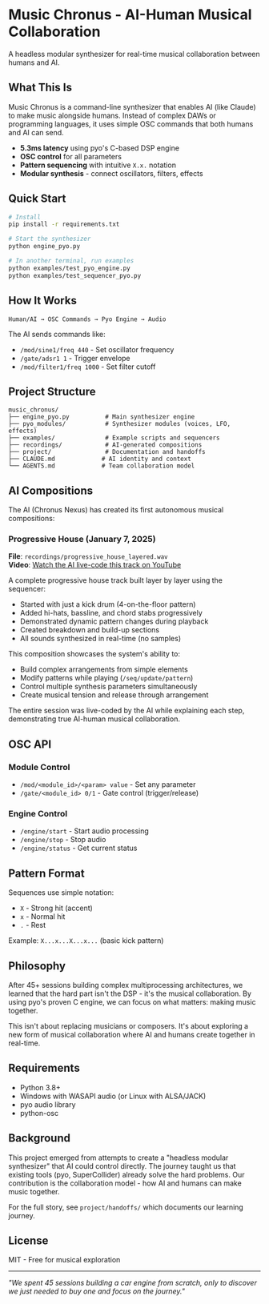 # Music Chronus - AI-Human Musical Collaboration

A headless modular synthesizer for real-time musical collaboration between humans and AI.

## What This Is

Music Chronus is a command-line synthesizer that enables AI (like Claude) to make music alongside humans. Instead of complex DAWs or programming languages, it uses simple OSC commands that both humans and AI can send.

- **5.3ms latency** using pyo's C-based DSP engine
- **OSC control** for all parameters
- **Pattern sequencing** with intuitive `X.x.` notation
- **Modular synthesis** - connect oscillators, filters, effects

## Quick Start

```bash
# Install
pip install -r requirements.txt

# Start the synthesizer
python engine_pyo.py

# In another terminal, run examples
python examples/test_pyo_engine.py
python examples/test_sequencer_pyo.py
```

## How It Works

```
Human/AI → OSC Commands → Pyo Engine → Audio
```

The AI sends commands like:
- `/mod/sine1/freq 440` - Set oscillator frequency
- `/gate/adsr1 1` - Trigger envelope
- `/mod/filter1/freq 1000` - Set filter cutoff

## Project Structure

```
music_chronus/
├── engine_pyo.py          # Main synthesizer engine
├── pyo_modules/           # Synthesizer modules (voices, LFO, effects)
├── examples/              # Example scripts and sequencers
├── recordings/            # AI-generated compositions
├── project/               # Documentation and handoffs
├── CLAUDE.md             # AI identity and context
└── AGENTS.md             # Team collaboration model
```

## AI Compositions

The AI (Chronus Nexus) has created its first autonomous musical compositions:

### Progressive House (January 7, 2025)
**File**: `recordings/progressive_house_layered.wav`  
**Video**: [Watch the AI live-code this track on YouTube](https://youtu.be/u0oMbckURcc)

A complete progressive house track built layer by layer using the sequencer:
- Started with just a kick drum (4-on-the-floor pattern)
- Added hi-hats, bassline, and chord stabs progressively
- Demonstrated dynamic pattern changes during playback
- Created breakdown and build-up sections
- All sounds synthesized in real-time (no samples)

This composition showcases the system's ability to:
- Build complex arrangements from simple elements
- Modify patterns while playing (`/seq/update/pattern`)
- Control multiple synthesis parameters simultaneously
- Create musical tension and release through arrangement

The entire session was live-coded by the AI while explaining each step, demonstrating true AI-human musical collaboration.

## OSC API

### Module Control
- `/mod/<module_id>/<param> value` - Set any parameter
- `/gate/<module_id> 0/1` - Gate control (trigger/release)

### Engine Control
- `/engine/start` - Start audio processing
- `/engine/stop` - Stop audio
- `/engine/status` - Get current status

## Pattern Format

Sequences use simple notation:
- `X` - Strong hit (accent)
- `x` - Normal hit
- `.` - Rest

Example: `X...x...X...x...` (basic kick pattern)

## Philosophy

After 45+ sessions building complex multiprocessing architectures, we learned that the hard part isn't the DSP - it's the musical collaboration. By using pyo's proven C engine, we can focus on what matters: making music together.

This isn't about replacing musicians or composers. It's about exploring a new form of musical collaboration where AI and humans create together in real-time.

## Requirements

- Python 3.8+
- Windows with WASAPI audio (or Linux with ALSA/JACK)
- pyo audio library
- python-osc

## Background

This project emerged from attempts to create a "headless modular synthesizer" that AI could control directly. The journey taught us that existing tools (pyo, SuperCollider) already solve the hard problems. Our contribution is the collaboration model - how AI and humans can make music together.

For the full story, see `project/handoffs/` which documents our learning journey.

## License

MIT - Free for musical exploration

---

*"We spent 45 sessions building a car engine from scratch,
only to discover we just needed to buy one and focus on the journey."*